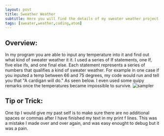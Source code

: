 ```yaml
---
layout: post
title: Sweather Weather 
subtitle: Here you will find the details of my sweater weather project.
tags: [sweater,weather,coding,atom]
---
```


## Overview:
In my program you are able to input any temperature into it and find out what kind of sweater weather it it. I used a series of If statements, one If, five else ifs, and one final else. Each statement represents a series of numbers that qualifies a kind of sweater weather. For example in one case if you inputed a temp between 66 and 75 degrees, my code would run and tell you that "A cardigan will do." As seen below. I even used some quipy remarks once the temperatures became impossible to survive. 
![sampler](https://luciasher.github.io/img/Sweaterweatheroutput.png)

## Tip or Trick:
One tip I would give my past self is to make sure there are no additional spaces or commas after I have finished my text in my print f lines. This was a mistake I made over and over again, and was easy enought to debug but it was a pain.  

